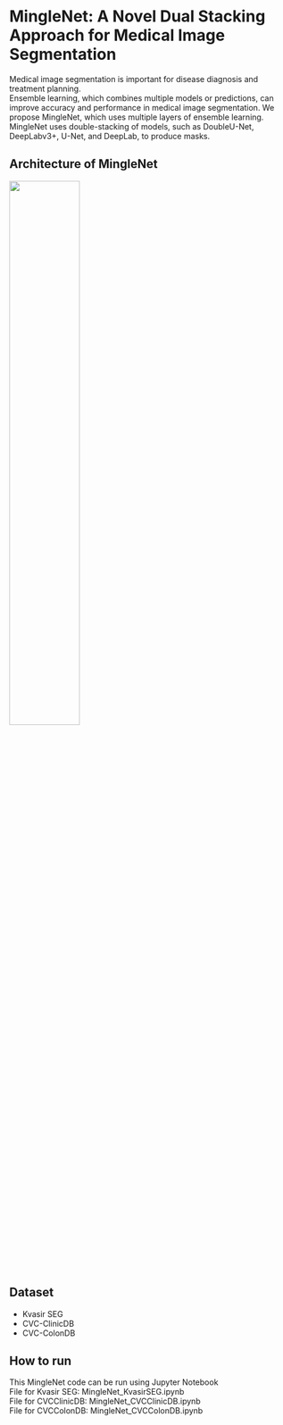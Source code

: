 <h1>MingleNet: A Novel Dual Stacking Approach for Medical Image Segmentation</h1>
Medical image segmentation is important for disease diagnosis and treatment planning. 
</br>
Ensemble learning, which combines multiple models or predictions, can improve accuracy and performance in medical image segmentation. We propose MingleNet, which uses multiple layers of ensemble learning. 
</br>
MingleNet uses double-stacking of models, such as DoubleU-Net, DeepLabv3+, U-Net, and DeepLab, to produce masks.


<h2>Architecture of MingleNet</h2>
<img src="https://github.com/TheDRXu/Mingle-Net/assets/101695920/19e8c9a7-ce59-4fc8-93bd-0c098cc7022c" width=50% height=50%>

<h2>Dataset</h2>
<ul>
  <li>Kvasir SEG</li>
  <li>CVC-ClinicDB</li>
  <li>CVC-ColonDB</li>
</ul>

<h2>How to run</h2>
This MingleNet code can be run using Jupyter Notebook
<br>File for Kvasir SEG: MingleNet_KvasirSEG.ipynb
<br>File for CVCClinicDB: MingleNet_CVCClinicDB.ipynb
<br>File for CVCColonDB: MingleNet_CVCColonDB.ipynb

